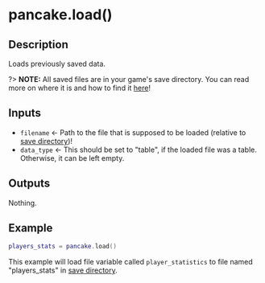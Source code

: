 # pancake.load()

## Description

Loads previously saved data.

?> **NOTE:** All saved files are in your game's save directory. You can read more on where it is and how to find it [here](https://love2d.org/wiki/love.filesystem.getSaveDirectory)!

## Inputs

- `filename` <- Path to the file that is supposed to be loaded (relative to [save directory](https://love2d.org/wiki/love.filesystem.getSaveDirectory))!
- `data_type` <- This should be set to "table", if the loaded file was a table. Otherwise, it can be left empty.

## Outputs

Nothing.

## Example

```lua
players_stats = pancake.load()
```

This example will load file variable called `player_statistics` to file named "players_stats" in [save directory](https://love2d.org/wiki/love.filesystem.getSaveDirectory).
